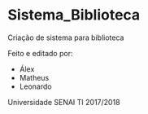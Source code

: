 # Sistema_Biblioteca
Criação de sistema para biblioteca 


Feito e editado por:

- Álex
- Matheus
- Leonardo


Universidade SENAI
TI 2017/2018

